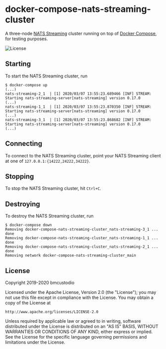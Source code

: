 # docker-compose-nats-streaming-cluster

A three-node [NATS Streaming](https://github.com/nats-io/nats-streaming-server) cluster running on top of [Docker Compose](https://docs.docker.com/compose/), for testing purposes.

![License](https://img.shields.io/github/license/bmcustodio/docker-compose-nats-streaming-cluster)

## Starting

To start the NATS Streaming cluster, run

```
$ docker-compose up
(...)
nats-streaming-2_1  | [1] 2020/03/07 13:55:23.689466 [INF] STREAM: Starting nats-streaming-server[nats-streaming] version 0.17.0
(...)
nats-streaming-1_1  | [1] 2020/03/07 13:55:23.870350 [INF] STREAM: Starting nats-streaming-server[nats-streaming] version 0.17.0
(...)
nats-streaming-3_1  | [1] 2020/03/07 13:55:23.868682 [INF] STREAM: Starting nats-streaming-server[nats-streaming] version 0.17.0
(...)
```

## Connecting

To connect to the NATS Streaming cluster, point your NATS Streaming client at one of `127.0.0.1:{14222,24222,34222}`.

## Stopping

To stop the NATS Streaming cluster, hit `Ctrl+C`.

## Destroying

To destroy the NATS Streaming cluster, run

```
$ docker-compose down
Removing docker-compose-nats-streaming-cluster_nats-streaming-3_1 ... done
Removing docker-compose-nats-streaming-cluster_nats-streaming-1_1 ... done
Removing docker-compose-nats-streaming-cluster_nats-streaming-2_1 ... done
Removing network docker-compose-nats-streaming-cluster_main
```

## License

Copyright 2019-2020 bmcustodio

Licensed under the Apache License, Version 2.0 (the "License");
you may not use this file except in compliance with the License.
You may obtain a copy of the License at

    http://www.apache.org/licenses/LICENSE-2.0

Unless required by applicable law or agreed to in writing, software
distributed under the License is distributed on an "AS IS" BASIS,
WITHOUT WARRANTIES OR CONDITIONS OF ANY KIND, either express or implied.
See the License for the specific language governing permissions and
limitations under the License.
